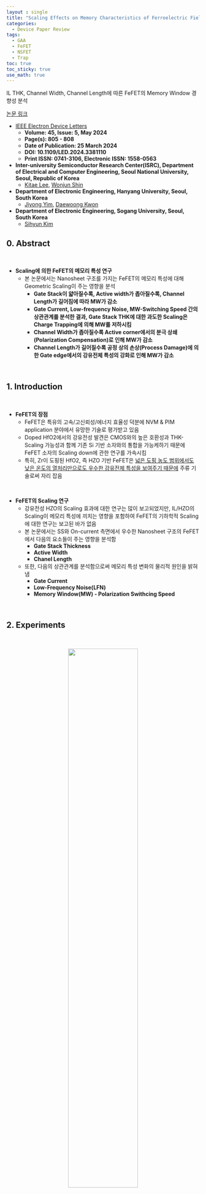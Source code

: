```yaml
---
layout : single
title: "Scaling Effects on Memory Characteristics of Ferroelectric Field-Effect Transistors"
categories: 
  - Device Paper Review
tags:
  - GAA
  - FeFET
  - NSFET
  - Trap
toc: true
toc_sticky: true
use_math: true
---
```


IL THK, Channel Width, Channel Length에 따른 FeFET의 Memory Window 경향성 분석     

[논문 링크](https://ieeexplore.ieee.org/document/10478683)     

- [IEEE Electron Device Letters](https://ieeexplore.ieee.org/xpl/RecentIssue.jsp?punumber=55)   
  - **Volume: 45, Issue: 5, May 2024**   
  - **Page(s): 805 - 808**  
  - **Date of Publication: 25 March 2024**   
  - **DOI: 10.1109/LED.2024.3381110**    
  - **Print ISSN: 0741-3106, Electronic ISSN: 1558-0563**   
- **Inter-university Semiconductor Research Center(ISRC), Department of Electrical and Computer Engineering, Seoul National University, Seoul, Republic of Korea**      
  - [Kitae Lee](https://ieeexplore.ieee.org/author/37086309825), [Wonjun Shin](https://ieeexplore.ieee.org/author/37086992826)      
- **Department of Electronic Engineering, Hanyang University, Seoul, South Korea**     
  - [Jiyong Yim](https://ieeexplore.ieee.org/author/37088949170), [Daewoong Kwon](https://ieeexplore.ieee.org/author/37402105900)   
- **Department of Electronic Engineering, Sogang University, Seoul, South Korea**     
  - [Sihyun Kim](https://ieeexplore.ieee.org/author/37085805964)   

## 0. Abstract   

&nbsp;

- **Scaling에 의한 FeFET의 메모리 특성 연구**   
  - 본 논문에서는 Nanosheet 구조를 가지는 FeFET의 메모리 특성에 대해 Geometric Scaling이 주는 영향을 분석   
    - **Gate Stack이 얇아질수록, Active width가 좁아질수록, Channel Length가 길어짐에 따라 MW가 감소**    
    - **Gate Current, Low-frequency Noise, MW-Switching Speed 간의 상관관계를 분석한 결과, Gate Stack THK에 대한 과도한 Scaling은 Charge Trapping에 의해 MW를 저하시킴**   
    - **Channel Width가 좁아질수록 Active corner에서의 분극 상쇄(Polarization Compensation)로 인해 MW가 감소**    
    - **Channel Length가 길어질수록 공정 상의 손상(Process Damage)에 의한 Gate edge에서의 강유전체 특성의 강화로 인해 MW가 감소**      

&nbsp;

## 1. Introduction   

&nbsp;

- **FeFET의 장점**   
  - FeFET은 특유의 고속/고신뢰성/에너지 효율성 덕분에 NVM & PIM application 분야에서 유망한 기술로 평가받고 있음   
  - Doped HfO2에서의 강유전성 발견은 CMOS와의 높은 호환성과 THK-Scaling 가능성과 함께 기존 Si 기반 소자와의 통합을 가능케하기 때문에 FeFET 소자의 Scaling down에 관한 연구를 가속시킴    
  - 특히, Zr이 도핑된 HfO2, 즉 HZO 기반 FeFET은 [넓은 도핑 농도 범위에서도 낮은 온도의 열처리만으로도 우수한 강유전체 특성을 보여주기 때문에](https://miniharu22.github.io/device%20paper%20review/fe0/#1-ferroelectric-material-hfo2) 주류 기술로써 자리 잡음   

&nbsp;

- **FeFET의 Scaling 연구**   
  - 강유전성 HZO의 Scaling 효과에 대한 연구는 많이 보고되었지만, IL/HZO의 Scaling이 메모리 특성에 끼치는 영향을 포함하여 FeFET의 기하학적 Scaling에 대한 연구는 보고된 바가 없음   
  - 본 논문에서는 SS와 On-current 측면에서 우수한 Nanosheet 구조의 FeFET에서 다음의 요소들이 주는 영향을 분석함   
    - **Gate Stack Thickness**    
    - **Active Width**    
    - **Chanel Length**      
  - 또한, 다음의 상관관계를 분석함으로써 메모리 특성 변화의 물리적 원인을 밝혀냄   
    - **Gate Current**   
    - **Low-Frequency Noise(LFN)**   
    - **Memory Window(MW) - Polarization Swithcing Speed**    

&nbsp;

## 2. Experiments   

&nbsp;

<div align="center">
  <img src="/assets/images/AND/79.png" width="60%" height="60%" alt=""/>
  <p><em></em></p>
</div>

&nbsp;

- **Process Flow**   
  - 본 논문에서 제안된 FeFET은 Silicon THK가 20nm인 SOI 기판 위에서 제작되었으며 상세한 과정은 다음과 같음    
    - **Active Formation**   
      - Photolithography & Dry Etching   
    - **IL & FE Deposition**   
      - 1nm SiO2 Interfacial Layer(IL) & 6nm HZO Ferroelectric Layer(FE)를 Cleaning 후, ALD로 증착    
    - **Gate**   
      - Gate Metal로써 TiN을 Sputtering으로 증착    
      - Gate patterning을 위해 Photolithography와 Dry Etching을 수행   
    - **Source/Drain**   
      - Self-aligned 방식을 사용하였고, Aresenic을 Ion Implantation으로 도핑   
    - **Ferroelectric Formation**   
      - HZO의 강유전성 형성을 위해 N2 대기에서 500°C로 30초간 Post-Metal Annealing(PMA)을 수행   
    - **BEOL**   
      - ILD Depostion, Contact Formation, Metalllization 순으로 진행   
  - 위 Fig.1(a) ~ Fig.1(d)는 Device 구조의 Schematic, Process Flow 그리고 TEM 이미지의 단면도를 보여줌   

&nbsp;

## 3. Result & Discussion  
### 3-1. Gate Stack: Memory Window Difference    

&nbsp;

<div align="center">
  <img src="/assets/images/AND/80.png" width="60%" height="60%" alt=""/>
  <p><em></em></p>
</div>

&nbsp;

- **Memory Window 측정**   
  - 본 논문에서는 한 wafer 내에 위치한 동일한 스펙(500nm x 500nm)의 FeFET 2개에 대한 비교/분석을 수행   
  - 위 Fig.2(a)는 두 소자의 $$I_D$$-$$V_G$$ hysteresis curve를 plot한 것으로 DC Sweep(-3~3.5V)을 통해 측정함   
    - MW는 $$V_{th}$$의 High Resistance State(HRS)와 Low Resistance State(LRS) 간의 차이로 계산되었으며, 모든 $$V_{th}$$ 값은 $$I_D$$ = $$\text{10}^{-9} \text{A}$$에서 추출됨    
  - Hysteresis curve를 보면 Process Variation에 의해 두 소자의 MW 간에 차이가 있음을 알 수 있음   
    - 한 소자는 안정적으로 반시계 방향의 0.8V MW를 보여주는 반면, 다른 소자는 MW가 닫혀있음과 동시에 시계 방향의 Hysteresis가 나타남    
    - **이는 IL/FE 층 내부와 그 계면에서의 Charge Trapping에 의한 현상으로 설명될 수 있음**         
    - 본 논문에서는 MW를 보여주는 FeFET 소자를 $$\text{FeFET}_{CCW}$$, MW가 닫혀있는 소자를 $$\text{FeFET}_{CW}$$로 정의    

&nbsp;

- **Memory Window 차이 분석**   
  - 상기한 두 소자 간의 MW 차이를 분석하기 위해 $$\text{FeFET}_{CCW}$$와 $$\text{FeFET}_{CW}$$에 대해 CV 특성을 확인함($$V_G$$ Sweep : -1V ~ 4V)   
    - 그 결과, Fig.2(b)에서 확인할 수 있듯이 $$\text{FeFET}_{CCW}$$의 Inversion Capacitance가 $$\text{FeFET}_{CW}$$보다 작게 측정되었으며, 이는 $$\text{FeFET}_{CW}$$의 IL 또는 FE가 $$\text{FeFET}_{CCW}$$보다 얇다는 것을 의미함      
  - 위 결과를 검증하기 위해 $$\text{FeFET}_{CCW}$$와 $$\text{FeFET}_{CW}$$의 IL/FE 두께를 측정하기 위해 TEM 분석을 수행   
    - Fig.2(c)와 Fig.2(d)를 보면, $$\text{FeFET}_{CW}$$가 더 얇은 IL을 가지고 있음을 알 수 있음(FE 두께에는 큰 차이가 없음)   

&nbsp;

<div align="center">
  <img src="/assets/images/AND/81.png" width="60%" height="60%" alt=""/>
  <p><em></em></p>
</div>

&nbsp;

- **Charge Trapping과 Memory Window 차이**   
  - 위의 분석 결과와 Fig.3(a)에 plot된 $$I_D$$-$$V_G$$ curve를 확인했을 때, 특정 $$V_G$$에서 $$\text{FeFET}_{CCW}$$의 $$I_D$$가 급격히 상승하는 현상을 토대로 MW의 차이는 다음과 같이 설명됨    
    - Channel에 전자가 축적되면, 전자는 터널링을 통해 IL-FE Interface에 트랩됨   
    - **트랩된 전자는 FE에 인가되는 field를 증가시켜 분극의 반전 전환(Reversal Switching)을 가속화함**    
    - 따라서, $$\text{FeFET}_{CW}$$는 Charge Trapping에 의해 분극 전환이 가속되어 $$I_D$$가 급격히 증가하지만, $$\text{FeFET}_{CCW}$$는 Charge Trapping이 억제되어 분극 전환이 완만하게 진행되므로 $$I_D$$가 급격히 증가하지 않음    

&nbsp;

- **$$I_G$$ 및 Fast IV 측정**   
  - 위 가설에 대해 본 논문에서는 Gate current와 Fast IV 측정을 통해 검증을 완료함  
  - **Gate current 측정**   
    - Fig.3(b)에 따르면, $$\text{FeFET}_{CW}$$에서는 $$V_G$$=3V에서 $$I_G$$가 흐르기 시작하지만, $$\text{FeFET}_{CCW}$$에서는 매우 약한 세기로만 흐름(Fig.3(a)에서 $$I_D$$가 $$\text{FeFET}_{CW}$$에서만 급격히 증가하는 것과 일치)    
  - **FIV 측정**   
    - 두 소자에 대해 FIV 측정은 1ms 길이와 50mV의 Step voltage에 대한 Pulse으로 수행됨        
    - Fig.3(c)와 Fig.3(d)를 보면 빠른 $$V_G$$ Sweep에 의해 Electron Trapping이 줄어듦으로써 $$\text{FeFET}_{CCW}$$의 MW가 넓어지는 반면, $$\text{FeFET}_{CW}$$에서는 동일하게 Electron Trapping이 줄어듦에도 불구하고 **분극 전환의 가속이 약화됨으로써 시계 방향의 Hysteresis가 오히려 악화됨**      
    - 특히, FIV에서 Reverse로 $$V_G$$를 주었을 때만 curve가 shift됨을 알 수 있는데, 이는 Hole Trapping, 즉 hole에 의한 분극 전환의 가속은 거의 무시됨을 의미   

&nbsp;

### 3-2. Gate Stack: LFN Analysis      

&nbsp;

<div align="center">
  <img src="/assets/images/AND/81.png" width="50%" height="50%" alt=""/>
  <p><em></em></p>
</div>

&nbsp;

- **Low Frequency Noise 분석**   
  - 본 논문에서는 Scaling의 영향을 검증하기 위해 MW 이외에도 소자들의 Low-Frequency Noise(LFN) 특성에 대해서도 분석을 수행    
  - Fig.3(a)는 소자의 $$I_D$$에 대한 Normalized Power Spectral Density($$S_{ID}/I_D^2$$)를 보여주는데, Power Spectral Density(PSD)는 $$I_D$$가 낮은 영역과 높은 영역, 즉 서로 다른 $$V_G$$ 조건에서 측정됨     
  - 분석 결과, 모든 경우에서 [1/f Noise 특성](https://miniharu22.github.io/device%20paper%20review/GAA0/#1-introduction)이 관찰되었으며, Noise의 크기는 두 소자 모두 유사함을 확인함    
    - FeFET의 1/f Noise 특성은 **Carrier Number Fluctuation(CNF)**에 의해 해석 가능한데, Gate Oxide 내의 Defect에 의해 Channel Carrier가 Trapping & Detrapping되는 과정에서 발생되기 때문    
    - CNF model은 아래와 같이 표현되며, $$N_{BT}$$는 Bulk Trap Density, λ는 Tunneling Attenuation coefficient(터널링 감쇠 계수)   

<div align= 'center'>
  $$\frac{S_{ID}}{I_D^2} = (\frac{g_m}{I_D})^2 \frac{q^2 k_B T N_{BT}}{WL C_{ox}^2 f}$$
</div>   

&nbsp;

- **LNF와 CNF 비교 검증**   
  - Fig.3(f)는 10Hz 조건에서 $$I_D$$에 대해 $$\text{FeFET}_{CCW}$$와 $$\text{FeFET}_{CW}$$의 $$S_{ID}/I_D^2$$와 $$(g_m/I_D)^2$$를 Plot한 것으로 $$S_{ID}/I_D^2$$의 경향성이 $$(g_m/I_D)^2$$와 유사함을 알 수 있음    
    - 이는 CNF가 Low-Frequency Noise의 원인임을 입증함    
    - 또한 두 소자의 LNF & CNF Plot이 유사한 점과 CNF가 Gate Oxide 내 Trap에서 기인된다는 점을 고려하면, **두 FeFET의 IL은 유사한 Trap Density를 가짐을 유추 가능**   
    - **결국, IL Trap Density가 동일하다면 IL THK가 MW 열화의 원인이므로 IL THK의 Scaling은 한계가 있음이 입증됨**  

&nbsp;

### 3-3. Channel Width

&nbsp;

<div align="center">
  <img src="/assets/images/AND/83.png" width="60%" height="60%" alt=""/>
  <p><em></em></p>
</div>

&nbsp;

- **Channel Width에 따른 메모리 특성 분석**   
  - Channel Width와 Length에 대한 Scaling이 FeFET의 메모리 특성에 끼치는 영향에 대해서도 분석되었는데, 본 논문에서는 $$\text{FeFET}_{CCW}$$ 소자에 한해서만 수행됨   
  - Fig.4(a)와 Fig.4(b)는 Channel Length가 동일하게 0.25μm일 때, Width가 좁아짐에 따라 MW가 감소함을 보여줌   
    - Width에 따른 MW의 변화는 Nanosheet 구조의 corner 부분에서 발생하는 **Polarization Dead zone** 현상으로 설명됨   
    - 기존 연구 보고에 따르면, NS 구조의 HZO corner에서는 벡터 방향의 상쇄로 인해 Polarization field가 감소하며, 이로 인해 제어가 불가능한 Dead zone이 형성됨   
    - 본 논문에서 제안된 FeFET은 NS 구조를 가지고 있기 때문에, **Channel Width가 좁아질수록 전체 Width에서 Dead zone이 차지하는 비율이 증가하고, 이로 인해 Width 방향의 전체 분극량이 감소하여 MW도 감소함**   

&nbsp;

- **HRS & LRS state 분석**   
  - Fig.4(a)를 보면, Width Scaling에 의해 MW가 감소함에도 불구하고 HRS는 비교적 안정적으로 유지되는 것을 확인 가능한데 이는 다음과 같이 설명됨   
    - LRS에 비해, Depletion region에 의한 Voltage Drop에 의해 FE에 인가되는 field이 약할뿐더러, hole trapping에 의한 분극 전환의 가속도 거의 없기 때문에, FE Switching을 유도할 hole을 body에 공급할 방법이 없음    
    - 따라서, HRS에서 FE는 분극의 정도가 약하며, Dead zone이 MW에 미치는 영향이 LRS에 비해 훨씬 작을 것이므로 예상됨    
  - 또한, Channel Width Scaling이 Retention 특성에 미치는 영향은 30°C에서 평가되었는데, Fig.4(c)를 보면 Channel Width와 상관 없이 FeFET이 $$\text{10}^5$$s 동안 안정적인 Thermal stability를 보이는 것을 알 수 있음   
    - 게다가 Fig.4(d)의 Endurance 특성을 보면, $$\text{10}^6$$회 이상의 cycle에도 HRS와 LRS가 명확히 구분된 상태에서 안정적으로 유지됨을 알 수 있음    

&nbsp;

### 3-4. Channel Length   

&nbsp;

<div align="center">
  <img src="/assets/images/AND/84.png" width="60%" height="60%" alt=""/>
  <p><em></em></p>
</div>

&nbsp;

- **Channel Length에 따른 메모리 특성 분석**   
  - Fig.5(a)와 Fig.5(b)를 보면, Width가 0.5μm로 고정된 상태에서 Channel Length가 길어질수록 MW가 감소하는 것을 확인 가능   
  - 이러한 Channel Length에 따른 MW의 변화는 본 논문에서는 **Damage-Induced Ferroelectricity Engancement**로 설명함  
    - Gate Metal이 Dry Etching으로 Patterning될 때, **Gate Edge 주변의 강유전층(FE)이 damage를 받는데, 이것이 강유전성을 향상시킴**   
    - 이는 Fig.5(c)에서도 설명되는데, Channel Length가 짧아질수록 강유전층의 전체 면적 중 Damage를 입은 Edge 영역의 비중이 증가함에 따라, Voltage Sweep에서의 분극 스위칭 전류가 더 크게 나타남을 보여줌   

&nbsp;

- **Domain Wall expansion**   
  - Channel Length가 짧아질수록 분극 스위칭의 주 메커니즘이 **Domain nucleation**에서 **Domain Wall expansion**으로 전환됨    
    - 이는 초기 Domain의 생성이 Damage를 입은 Gate edge에서 나타나고, 이후 Domain Wall이 Chennel의 중심 방향으로 확산됨을 의미    
  - 해당 가설에 대해 본 논문에서는 Program의 속도 측정을 통해 검증을 수행하는데, 이는 완전히 Erase를 진행한 후에 3.5V의 Square Program Pulse를 Transient 방식으로 Gate에 인가하고, 그에 따른 $$V_{th}$$의 변화를 관찰하는 방식으로 진행    
    - Fig.5(d)는 Channel Length가 짧을수록 Program의 속도가 더 빠름을 보여주는데, 이는 빠른 전환 속도가 Damage를 받은 Edge 영역에서 발생하는 DW expansion에 의한 것이라는 뒷받침함   

&nbsp;

## 4. Summary   

&nbsp;

- **IL THK에 따른 MW 차이 분석**   
  - MW가 열화된 소자에 대해 TEM 측정 결과, IL의 두께가 더 작은 것으로 나타남   
    - 이는 **Charge Trapping**에 의한 것으로 Channel에 축적된 전자가 터널링을 통해 IL-FE Interface에 Trap되는데, **해당 전자는 FE에 걸리는 field의 세기를 증가시켜 분극의 스위칭을 가속하기 때문에 MW가 열화되는 것**   
  - LNF 분석 결과, 두 소자의 Trap Density는 동일한 것으로 측정되었기 때문에 **결국 IL THK가 Charge Trapping을 심화시키는 원인으로 설명됨**    

&nbsp;

- **Width & Length vs MW**   
  - **Width가 좁아질수록 NS 구조의 HZO layer의 corner에서 분극 상쇄 현상이 발생, MW를 열화시킴**   
  - **Dry Etching 과정에서 damage를 입은 Gate edge에서 강유전성이 향상되는데, Length가 짧아질수록 Gate Edge 영역이 넓어지므로 이로 인해 Program의 속도가 빨라지고(= $$V_{th}$$의 변화가 빠름) 결과적으로 MW가 확장됨**    

&nbsp;
